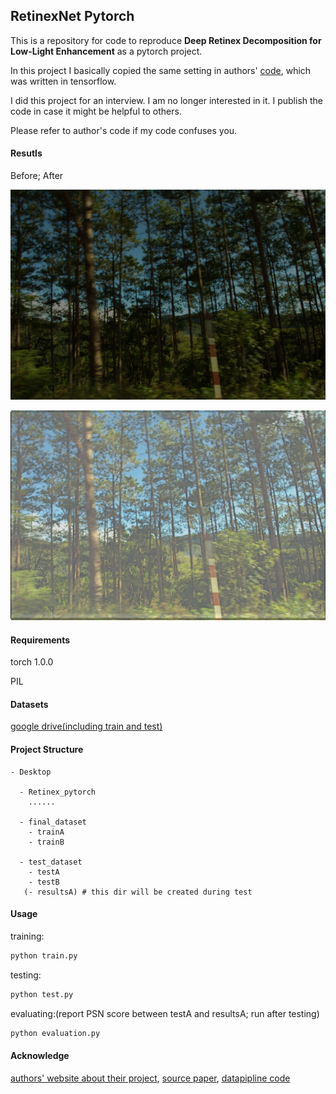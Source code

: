 ## RetinexNet Pytorch

This is a repository for code to reproduce **Deep Retinex Decomposition for Low-Light Enhancement** as a pytorch project.

In this project I basically copied the same setting in authors' [code](https://github.com/weichen582/RetinexNet), which was written in tensorflow.  

I did this project for an interview. I am no longer interested in it. I publish the code in case it might be helpful to others.  

Please refer to author's code if my code confuses you.



#### Resutls

Before; After

![low10499](./results/low10499.png)



![low10499](./results/enlighten10499.png)



#### Requirements

torch 1.0.0

PIL



#### Datasets

[google drive(including train and test)](https://drive.google.com/open?id=1-PqpEKjJxfAH0GmVwsPPQB-R3NqiPVCO)



#### Project Structure

```
- Desktop

  - Retinex_pytorch
    ......

  - final_dataset
    - trainA
    - trainB

  - test_dataset
    - testA
    - testB
   (- resultsA) # this dir will be created during test
```



#### Usage

training:

```python
python train.py
```

testing:

```python
python test.py
```

evaluating:(report PSN score between testA and resultsA; run after testing)

```python
python evaluation.py
```



#### Acknowledge

[authors' website about their project](https://daooshee.github.io/BMVC2018website/), [source paper](https://arxiv.org/pdf/1808.04560.pdf), [datapipline code](https://github.com/TAMU-VITA/EnlightenGAN)
